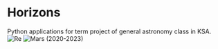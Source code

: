 # Horizons
Python applications for term project of general astronomy class in KSA.
![Re](https://github.com/22-120/Horizons/assets/136812951/02a9a7aa-5427-4da8-ac04-eca55da6802d)
![Mars (2020-2023)](https://github.com/22-120/Horizons/assets/136812951/3fc47faa-89ff-483d-856e-71f6ef251fd8)
